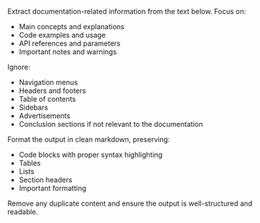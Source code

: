 Extract documentation-related information from the text below. Focus on:
- Main concepts and explanations
- Code examples and usage
- API references and parameters
- Important notes and warnings

Ignore:
- Navigation menus
- Headers and footers
- Table of contents
- Sidebars
- Advertisements
- Conclusion sections if not relevant to the documentation

Format the output in clean markdown, preserving:
- Code blocks with proper syntax highlighting
- Tables
- Lists
- Section headers
- Important formatting

Remove any duplicate content and ensure the output is well-structured and readable. 